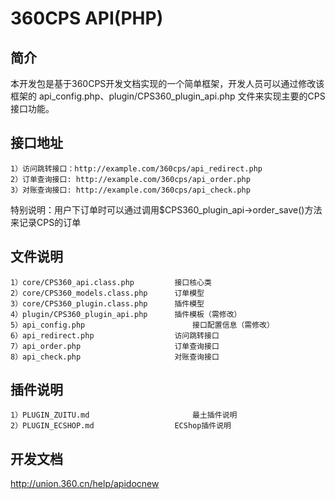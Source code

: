 360CPS API(PHP)
==============

简介
-------------
本开发包是基于360CPS开发文档实现的一个简单框架，开发人员可以通过修改该框架的 api_config.php、plugin/CPS360_plugin_api.php 文件来实现主要的CPS接口功能。

接口地址
-------------
	1）访问跳转接口：http://example.com/360cps/api_redirect.php
	2）订单查询接口: http://example.com/360cps/api_order.php
	3）对账查询接口: http://example.com/360cps/api_check.php

特别说明：用户下订单时可以通过调用$CPS360_plugin_api->order_save()方法来记录CPS的订单


文件说明
-------------
	1）core/CPS360_api.class.php			接口核心类
	2）core/CPS360_models.class.php		订单模型
	3）core/CPS360_plugin.class.php		插件模型
	4）plugin/CPS360_plugin_api.php		插件模板（需修改）
	5）api_config.php						接口配置信息（需修改）
	6）api_redirect.php					访问跳转接口
	7）api_order.php						订单查询接口
	8）api_check.php						对账查询接口

插件说明
-------------
	1）PLUGIN_ZUITU.md						最土插件说明
	2）PLUGIN_ECSHOP.md					ECShop插件说明

开发文档
-------------
http://union.360.cn/help/apidocnew
